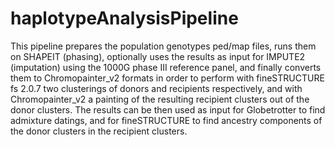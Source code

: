 # haplotypeAnalysisPipeline

This pipeline prepares the population genotypes ped/map files, runs them on SHAPEIT (phasing), optionally uses the results as input for IMPUTE2 (imputation) using the 1000G phase III reference panel, and finally converts them to Chromopainter_v2 formats in order to perform with fineSTRUCTURE fs 2.0.7 two clusterings of donors and recipients respectively, and with Chromopainter_v2 a painting of the resulting recipient clusters out of the donor clusters. The results can be then used as input for Globetrotter to find admixture datings, and for fineSTRUCTURE to find ancestry components of the donor clusters in the recipient clusters.
